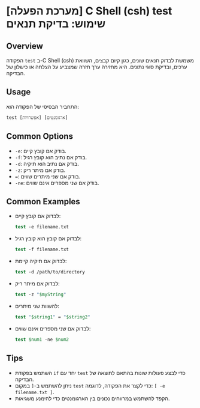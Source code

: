 # [מערכת הפעלה] C Shell (csh) test שימוש: בדיקת תנאים

## Overview
הפקודה `test` ב-C Shell (csh) משמשת לבדוק תנאים שונים, כגון קיום קבצים, השוואת ערכים, ובדיקת סוגי נתונים. היא מחזירה ערך חזרה שמצביע על הצלחה או כישלון של הבדיקה.

## Usage
התחביר הבסיסי של הפקודה הוא:
```
test [אפשרויות] [ארגומנטים]
```

## Common Options
- `-e`: בודק אם קובץ קיים.
- `-f`: בודק אם נתיב הוא קובץ רגיל.
- `-d`: בודק אם נתיב הוא תיקיה.
- `-z`: בודק אם מיתר ריק.
- `=`: בודק אם שני מיתרים שווים.
- `-ne`: בודק אם שני מספרים אינם שווים.

## Common Examples
- לבדוק אם קובץ קיים:
  ```csh
  test -e filename.txt
  ```

- לבדוק אם קובץ הוא קובץ רגיל:
  ```csh
  test -f filename.txt
  ```

- לבדוק אם תיקיה קיימת:
  ```csh
  test -d /path/to/directory
  ```

- לבדוק אם מיתר ריק:
  ```csh
  test -z "$myString"
  ```

- להשוות שני מיתרים:
  ```csh
  test "$string1" = "$string2"
  ```

- לבדוק אם שני מספרים אינם שווים:
  ```csh
  test $num1 -ne $num2
  ```

## Tips
- השתמש בפקודת `if` יחד עם `test` כדי לבצע פעולות שונות בהתאם לתוצאה של הבדיקה.
- ניתן להשתמש ב-`[` במקום `test` כדי לקצר את הפקודה, לדוגמה: `[ -e filename.txt ]`.
- הקפד להשתמש במרווחים נכונים בין הארגומנטים כדי להימנע משגיאות.